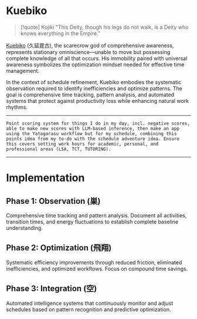 # Kuebiko

> [!quote] Kojiki
> "This Deity, though his legs do not walk, is a Deity who knows everything in the Empire."

[Kuebiko](https://en.wikipedia.org/wiki/Kuebiko) (久延毘古), the scarecrow god of comprehensive awareness, represents stationary omniscience—unable to move but possessing complete knowledge of all that occurs. His immobility paired with universal awareness symbolizes the optimization mindset needed for effective time management.

In the context of schedule refinement, Kuebiko embodies the systematic observation required to identify inefficiencies and optimize patterns. The goal is comprehensive time tracking, pattern analysis, and automated systems that protect against productivity loss while enhancing natural work rhythms.

---

```
Point scoring system for things I do in my day, incl. negative scores, able to make new scores with LLM-based inference, then make an app using the Yatagarasu workflow but for my schedule, combining this points idea from my to-do with the schedule adventure idea. Ensure this covers setting work hours for academic, personal, and professional areas (LSA, TCT, TUTORING).
```

---

# Implementation

## Phase 1: Observation (巣)

Comprehensive time tracking and pattern analysis. Document all activities, transition times, and energy fluctuations to establish complete baseline understanding.

## Phase 2: Optimization (飛翔)

Systematic efficiency improvements through reduced friction, eliminated inefficiencies, and optimized workflows. Focus on compound time savings.

## Phase 3: Integration (空)

Automated intelligence systems that continuously monitor and adjust schedules based on pattern recognition and predictive optimization.
